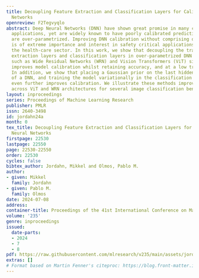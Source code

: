 ```yaml
---
title: Decoupling Feature Extraction and Classification Layers for Calibrated Neural
  Networks
openreview: F2Tegvyqlo
abstract: Deep Neural Networks (DNN) have shown great promise in many classification
  applications, yet are widely known to have poorly calibrated predictions when they
  are over-parametrized. Improving DNN calibration without comprising on model accuracy
  is of extreme importance and interest in safety critical applications such as in
  the health-care sector. In this work, we show that decoupling the training of feature
  extraction layers and classification layers in over-parametrized DNN architectures
  such as Wide Residual Networks (WRN) and Vision Transformers (ViT) significantly
  improves model calibration whilst retaining accuracy, and at a low training cost.
  In addition, we show that placing a Gaussian prior on the last hidden layer outputs
  of a DNN, and training the model variationally in the classification training stage,
  even further improves calibration. We illustrate these methods improve calibration
  across ViT and WRN architectures for several image classification benchmark datasets.
layout: inproceedings
series: Proceedings of Machine Learning Research
publisher: PMLR
issn: 2640-3498
id: jordahn24a
month: 0
tex_title: Decoupling Feature Extraction and Classification Layers for Calibrated
  Neural Networks
firstpage: 22530
lastpage: 22550
page: 22530-22550
order: 22530
cycles: false
bibtex_author: Jordahn, Mikkel and Olmos, Pablo M.
author:
- given: Mikkel
  family: Jordahn
- given: Pablo M.
  family: Olmos
date: 2024-07-08
address:
container-title: Proceedings of the 41st International Conference on Machine Learning
volume: '235'
genre: inproceedings
issued:
  date-parts:
  - 2024
  - 7
  - 8
pdf: https://raw.githubusercontent.com/mlresearch/v235/main/assets/jordahn24a/jordahn24a.pdf
extras: []
# Format based on Martin Fenner's citeproc: https://blog.front-matter.io/posts/citeproc-yaml-for-bibliographies/
---
```

